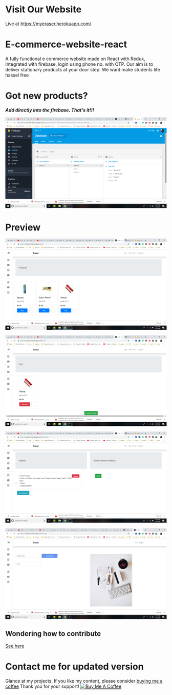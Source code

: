 # Visit Our Website
Live at https://myeraser.herokuapp.com/

# E-commerce-website-react
A fully functional e commerce website made on React with Redux, Integrated with firebase, login using phone no. with OTP.
Our aim is to deliver stationary products at your door step.
We want make students life hassel free

# Got new products?
**_Add directly into the firebase. That's it!!!_**

![alt text](./firebase.png)

# Preview

![alt text](./listing.png)

![alt text](./cart.png)

![alt text](./address.png)

![alt tetx](./login.png)

## Wondering how to contribute

[See here](https://github.com/Anant016/web-ide)


# Contact me for updated version 

Glance at my projects. If you like my content, please consider [buying me a coffee](https://www.paypal.me/ARungta) Thank you for your support!
<a href="https://www.paypal.me/ARungta" target="_blank"><img src="https://www.buymeacoffee.com/assets/img/custom_images/orange_img.png" alt="Buy Me A Coffee" style="height: 41px !important;width: 174px !important;box-shadow: 0px 3px 2px 0px rgba(190, 190, 190, 0.5) !important;-webkit-box-shadow: 0px 3px 2px 0px rgba(190, 190, 190, 0.5) !important;" ></a>
